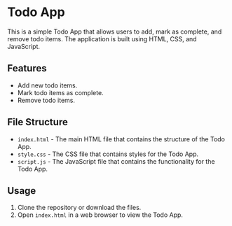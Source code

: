 # Todo App

This is a simple Todo App that allows users to add, mark as complete, and remove todo items. The application is built using HTML, CSS, and JavaScript.

## Features

- Add new todo items.
- Mark todo items as complete.
- Remove todo items.


## File Structure

- `index.html` - The main HTML file that contains the structure of the Todo App.
- `style.css` - The CSS file that contains styles for the Todo App.
- `script.js` - The JavaScript file that contains the functionality for the Todo App.

## Usage

1. Clone the repository or download the files.
2. Open `index.html` in a web browser to view the Todo App.




